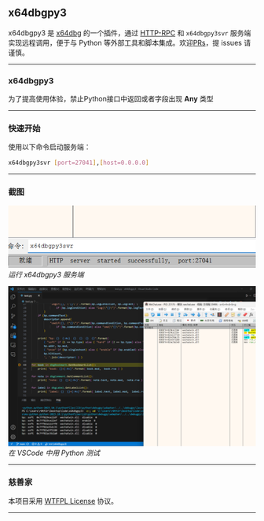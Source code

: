## x64dbgpy3

x64dbgpy3 是 [x64dbg](https://x64dbg.com/) 的一个插件，通过 [HTTP-RPC](https://github.com/jsonrpcx/json-rpc-cxx) 和 `x64dbgpy3svr` 服务端实现远程调用，便于与 Python 等外部工具和脚本集成。欢迎[PRs](https://github.com/nblog/x64dbgpy3/pulls)，提 issues 请谨慎。

---

### x64dbgpy3

为了提高使用体验，禁止Python接口中返回或者字段出现 **Any** 类型

---

### 快速开始

使用以下命令启动服务端：

```sh
x64dbgpy3svr [port=27041],[host=0.0.0.0]
```

---

### 截图

![run](screenshot/x64dbgpy3svr.png)  
*运行 x64dbgpy3 服务端*

![python-test](screenshot/python-test.png)  
*在 VSCode 中用 Python 测试*

---

### 慈善家

本项目采用 [WTFPL License](http://www.wtfpl.net/) 协议。

---